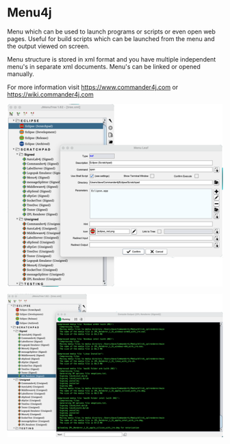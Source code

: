 # Menu4j

Menu which can be used to launch programs or scripts or even open web pages. Useful for build scripts which can be launched from the menu and the output viewed on screen.

Menu structure is stored in xml format and you have multiple independent menu's in separate xml documents. Menu's can be linked or opened manually.

For more information visit https://www.commander4j.com or https://wiki.commander4j.com

![](images/github/github_menutree1.png)

![](images/github/github_menutree2.png)
